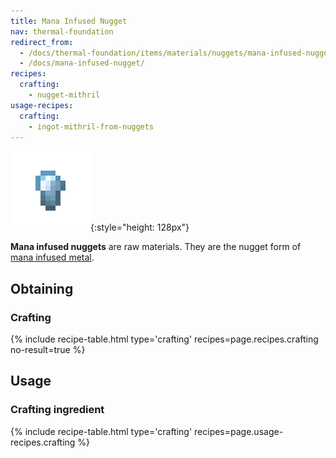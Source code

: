 ```yaml
---
title: Mana Infused Nugget
nav: thermal-foundation
redirect_from:
  - /docs/thermal-foundation/items/materials/nuggets/mana-infused-nugget/
  - /docs/mana-infused-nugget/
recipes:
  crafting:
    - nugget-mithril
usage-recipes:
  crafting:
    - ingot-mithril-from-nuggets
---
```


![Mana infused nugget](/assets/images/thermal-foundation/nugget-mithril.png){:style="height: 128px"}


**Mana infused nuggets** are raw materials. They are the nugget form of [mana
infused metal](/docs/thermal-foundation/mana-infused-ingot/).


Obtaining
---------

### Crafting
{% include recipe-table.html type='crafting' recipes=page.recipes.crafting no-result=true %}


Usage
-----

### Crafting ingredient
{% include recipe-table.html type='crafting' recipes=page.usage-recipes.crafting %}
